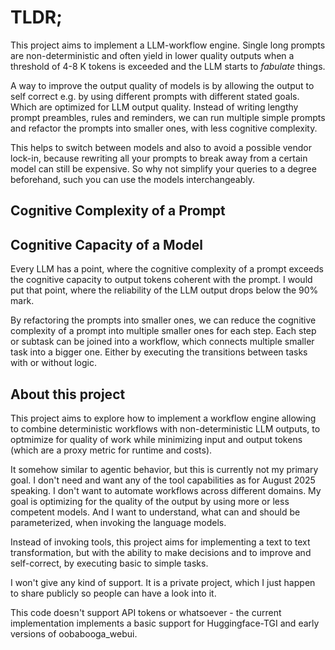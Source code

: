 # TLDR;

This project aims to implement a LLM-workflow engine. Single long prompts are non-deterministic and often yield in lower quality outputs when a threshold of 4-8 K tokens is exceeded and the LLM starts to *fabulate* things.

A way to improve the output quality of models is by allowing the output to self correct e.g. by using different prompts with different stated goals. Which are optimized for LLM output quality. Instead of writing lengthy prompt preambles, rules and reminders, we can run multiple simple prompts and refactor the prompts into smaller ones, with less cognitive complexity.

This helps to switch between models and also to avoid a possible vendor lock-in, because rewriting all your prompts to break away from a certain model can still be expensive. So why not simplify your queries to a degree beforehand, such you can use the models interchangeably.

## Cognitive Complexity of a Prompt

## Cognitive Capacity of a Model

Every LLM has a point, where the cognitive complexity of a prompt exceeds the cognitive capacity
to output tokens coherent with the prompt. I would put that point, where the reliability of the
LLM output drops below the 90% mark.

By refactoring the prompts into smaller ones, we can reduce the cognitive complexity of a prompt
into multiple smaller ones for each step. Each step or subtask can be joined into a workflow, which
connects multiple smaller task into a bigger one. Either by executing the transitions between 
tasks with or without logic.

## About this project

This project aims to explore how to implement a workflow engine allowing to combine deterministic workflows with non-deterministic LLM outputs, to optmimize for quality of work while minimizing input and output tokens (which are a proxy metric for runtime and costs).

It somehow similar to agentic behavior, but this is currently not my primary goal. I don't need and want any of the tool capabilities as for August 2025 speaking. I don't want to automate workflows across different domains. My goal is optimizing for the quality of the output by using more or less competent models. And I want to understand, what can and should be parameterized, when invoking the language models.

Instead of invoking tools, this project aims for implementing a text to text transformation, but with the ability to make decisions and to improve and self-correct, by executing basic to simple tasks.

I won't give any kind of support. It is a private project, which I just happen to share publicly so people can have a look into it.

This code doesn't support API tokens or whatsoever - the current implementation implements a basic support for Huggingface-TGI and early versions of oobabooga_webui. 